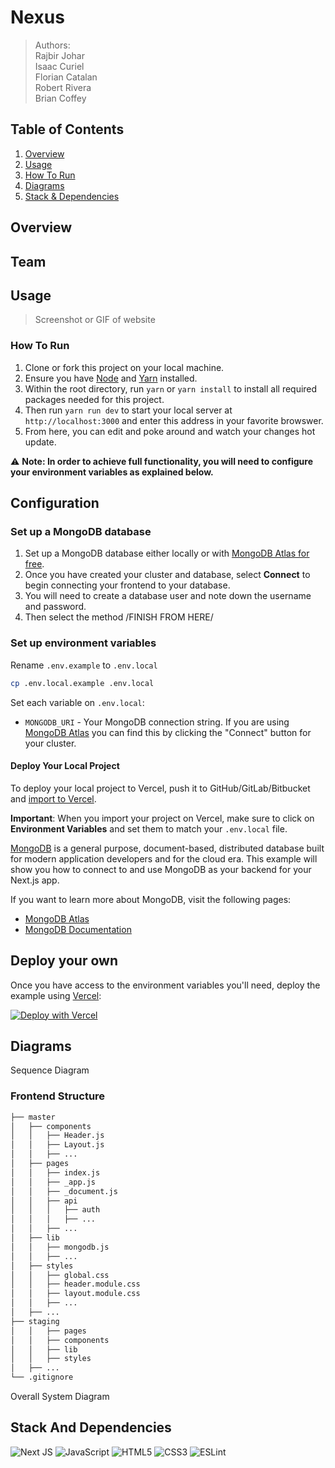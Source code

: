 # Nexus

> Authors:  
> Rajbir Johar  
> Isaac Curiel  
> Florian Catalan  
> Robert Rivera  
> Brian Coffey

## Table of Contents
1. [Overview](#overview)
2. [Usage](#usage)
3. [How To Run](#how-to-run)
4. [Diagrams](#diagrams)
5. [Stack & Dependencies](#stack-and-dependencies)

## Overview


## Team


## Usage

> Screenshot or GIF of website

### How To Run

1. Clone or fork this project on your local machine.
2. Ensure you have [Node](https://nodejs.org/en/) and [Yarn](https://yarnpkg.com/) installed.
3. Within the root directory, run `yarn` or `yarn install` to install all required packages needed for this project.
4. Then run `yarn run dev` to start your local server at `http://localhost:3000` and enter this address in your favorite browswer.
5. From here, you can edit and poke around and watch your changes hot update.

⚠️ **Note: In order to achieve full functionality, you will need to configure your environment variables as explained below.**

## Configuration

### Set up a MongoDB database

1. Set up a MongoDB database either locally or with [MongoDB Atlas for free](https://mongodb.com/atlas).
2. Once you have created your cluster and database, select **Connect** to begin connecting your frontend to your database.
3. You will need to create a database user and note down the username and password.
4. Then select the method /FINISH FROM HERE/

### Set up environment variables

Rename `.env.example` to `.env.local`

```bash
cp .env.local.example .env.local
```

Set each variable on `.env.local`:

- `MONGODB_URI` - Your MongoDB connection string. If you are using [MongoDB Atlas](https://mongodb.com/atlas) you can find this by clicking the "Connect" button for your cluster.

#### Deploy Your Local Project

To deploy your local project to Vercel, push it to GitHub/GitLab/Bitbucket and [import to Vercel](https://vercel.com/new?utm_source=github&utm_medium=readme&utm_campaign=next-example).

**Important**: When you import your project on Vercel, make sure to click on **Environment Variables** and set them to match your `.env.local` file.

[MongoDB](https://www.mongodb.com/) is a general purpose, document-based, distributed database built for modern application developers and for the cloud era. This example will show you how to connect to and use MongoDB as your backend for your Next.js app.

If you want to learn more about MongoDB, visit the following pages:

- [MongoDB Atlas](https://mongodb.com/atlas)
- [MongoDB Documentation](https://docs.mongodb.com/)

## Deploy your own

Once you have access to the environment variables you'll need, deploy the example using [Vercel](https://vercel.com?utm_source=github&utm_medium=readme&utm_campaign=next-example):

[![Deploy with Vercel](https://vercel.com/button)](https://vercel.com/new/git/external?repository-url=https://github.com/vercel/next.js/tree/canary/examples/with-mongodb&project-name=with-mongodb&repository-name=with-mongodb&env=MONGODB_URI&envDescription=Required%20to%20connect%20the%20app%20with%20MongoDB)


## Diagrams

Sequence Diagram

### Frontend Structure

```bash
├── master
│   ├── components
│   │   ├── Header.js
│   │   ├── Layout.js
│   │   ├── ...
│   ├── pages
│   │   ├── index.js
│   │   ├── _app.js
│   │   ├── _document.js
│   │   ├── api
│   │   │   ├── auth
│   │   │   ├── ...
│   │   ├── ...
│   ├── lib
│   │   ├── mongodb.js
│   │   ├── ...
│   ├── styles
│   │   ├── global.css
│   │   ├── header.module.css
│   │   ├── layout.module.css
│   │   ├── ...
│   ├── ...
├── staging
│   │   ├── pages
│   │   ├── components
│   │   ├── lib
│   │   ├── styles
│   ├── ...
└── .gitignore
```


Overall System Diagram

## Stack And Dependencies

<img alt="Next JS" src="https://img.shields.io/badge/nextjs-%23000000.svg?&style=for-the-badge&logo=next.js&logoColor=white"/> <img alt="JavaScript" src="https://img.shields.io/badge/javascript-%23323330.svg?&style=for-the-badge&logo=javascript&logoColor=%23F7DF1E"/> <img alt="HTML5" src="https://img.shields.io/badge/html5-%23E34F26.svg?&style=for-the-badge&logo=html5&logoColor=white"/> <img alt="CSS3" src="https://img.shields.io/badge/css3-%231572B6.svg?&style=for-the-badge&logo=css3&logoColor=white"/> <img alt="ESLint" src="https://img.shields.io/badge/ESLint-4B3263?style=for-the-badge&logo=eslint&logoColor=white" />


